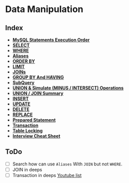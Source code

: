 # Data Manipulation

## Index

* **[MySQL Statements Execution Order](./statements-execution.md)** <br>
* **[SELECT](./select.md)** <br>
* **[WHERE](./where.md)** <br>
* **[Aliases](./aliases.md)** <br>
* **[ORDER BY](./order-by.md)** <br>
* **[LIMIT](./limit.md)** <br>
* **[JOINs](./join.md)** <br>
* **[GROUP BY And HAVING](./group-by.md)** <br>
* **[SubQuery](./subquery.md)** <br>
* **[UNION & Simulate (MINUS / INTERSECT) Operations](./union.md)** <br>
* **[UNION / JOIN Summary](./union-join-summary.md)** <br>
* **[INSERT](./insert.md)** <br>
* **[UPDATE](./update.md)** <br>
* **[DELETE](./delete.md)** <br>
* **[REPLACE](./replace.md)** <br>
* **[Prepared Statement](./prepared-statement.md)** <br>
* **[Transaction](./transaction.md)** <br>
* **[Table Locking](./table-locking.md)** <br>
* **[Interview Cheat Sheet](./interview-cheat-sheet.md)** <br>

## ToDo
- [ ] Search how can use `Aliases` With `JOIN` but not `WHERE`.
- [ ] JOIN in deeps
- [ ] Transaction in deeps [Youtube list](https://www.youtube.com/playlist?list=PLnpfWqvEvRCfYRq-l9AmeL6zUGITtPkZA)
